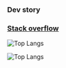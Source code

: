 ### Dev story

###  <a href="https://stackoverflow.com/users/6462382/elhoucine-ayoub">Stack overflow</a>

![Top Langs](https://github-readme-stats.vercel.app/api/top-langs/?username=ayoubElhoucine)

![Top Langs](https://awesome-github-stats.azurewebsites.net/user-stats/ayoubElhoucine?theme=tokynight&show_icons=true&cardType=github)


<!--
**ayoubElhoucine/ayoubElhoucine** is a ✨ _special_ ✨ repository because its `README.md` (this file) appears on your GitHub profile.

Here are some ideas to get you started:

- 🔭 I’m currently working on ...
- 🌱 I’m currently learning ...
- 👯 I’m looking to collaborate on ...
- 🤔 I’m looking for help with ...
- 💬 Ask me about ...
- 📫 How to reach me: ...
- 😄 Pronouns: ...
- ⚡ Fun fact: ...
-->
